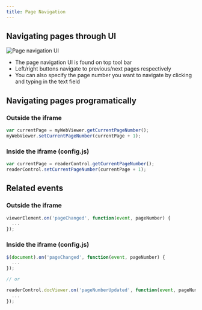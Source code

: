 ```yaml
---
title: Page Navigation
---
```


## Navigating pages through UI
  
![Page navigation UI](../../../static/webviewer-page-navigation-ui.png)
  
- The page navigation UI is found on top tool bar
- Left/right buttons navigate to previous/next pages respectively
- You can also specify the page number you want to navigate by clicking and typing in the text field

## Navigating pages programatically

### Outside the iframe

```js
var currentPage = myWebViewer.getCurrentPageNumber();
myWebViewer.setCurrentPageNumber(currentPage + 1);
```

### Inside the iframe (config.js)

```js
var currentPage = readerControl.getCurrentPageNumber();
readerControl.setCurrentPageNumber(currentPage + 1);
```

## Related events

### Outside the iframe

```js
viewerElement.on('pageChanged', function(event, pageNumber) {
  ...
});
```

### Inside the iframe (config.js)

```js
$(document).on('pageChanged', function(event, pageNumber) {
  ...
});

// or

readerControl.docViewer.on('pageNumberUpdated', function(event, pageNumber) {
  ...
});
```